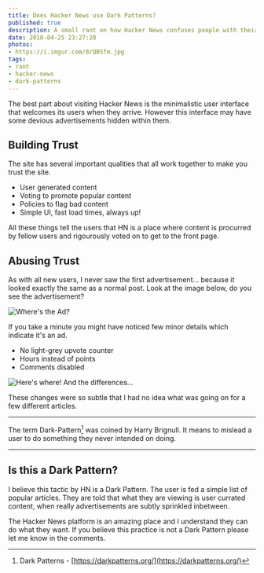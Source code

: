 ```yaml
---
title: Does Hacker News use Dark Patterns?
published: true
description: A small rant on how Hacker News confuses people with their advertising methods.
date: 2018-04-25 23:27:28
photos: 
- https://i.imgur.com/8rQBSfm.jpg
tags:
- rant
- hacker-news
- dark-patterns
---
```


The best part about visiting Hacker News is the minimalistic user interface that welcomes its users when they arrive. However this interface may have some devious advertisements hidden within them.

<!-- more --> 

## Building Trust

The site has several important qualities that all work together to make you trust the site.

- User generated content
- Voting to promote popular content
- Policies to flag bad content
- Simple UI, fast load times, always up!

All these things tell the users that HN is a place where content is procurred by fellow users and rigourously voted on to get to the front page.

## Abusing Trust

As with all new users, I never saw the first advertisement... because it looked exactly the same as a normal post. Look at the image below, do you see the advertisement?

![Where's the Ad?](https://i.imgur.com/V1BdQsy.png)

If you take a minute you might have noticed few minor details which indicate it's an ad.

- No light-grey upvote counter
- Hours instead of points
- Comments disabled

![Here's where! And the differences...](https://i.imgur.com/bIE7wUW.png)

These changes were so subtle that I had no idea what was going on for a few different articles.

---
The term Dark-Pattern[^1] was coined by Harry Brignull. It means to mislead a user to do something they never intended on doing.

---

## Is this a Dark Pattern?

I believe this tactic by HN is a Dark Pattern. The user is fed a simple list of popular articles. They are told that what they are viewing is user currated content, when really advertisements are subtly sprinkled inbetween.

The Hacker News platform is an amazing place and I understand they can do what they want. If you believe this practice is not a Dark Pattern please let me know in the comments.

[^1]: Dark Patterns - [https://darkpatterns.org/](https://darkpatterns.org/)